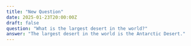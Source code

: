 ```yaml
---
title: "New Question"
date: 2025-01-23T20:00:00Z
draft: false
question: "What is the largest desert in the world?"
answer: "The largest desert in the world is the Antarctic Desert."
---
```


